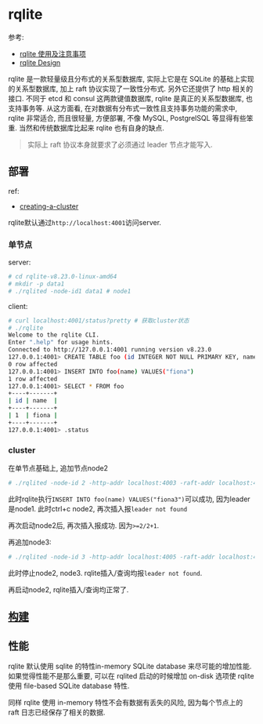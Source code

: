 # rqlite
参考:
- [rqlite 使用及注意事项](https://blog.arstercz.com/rqlite-%E4%BD%BF%E7%94%A8%E5%8F%8A%E6%B3%A8%E6%84%8F%E4%BA%8B%E9%A1%B9/)
- [rqlite Design](https://rqlite.io/docs/design/)

rqlite 是一款轻量级且分布式的关系型数据库, 实际上它是在 SQLite 的基础上实现的关系型数据库, 加上 raft 协议实现了一致性分布式. 另外它还提供了 http 相关的接口. 不同于 etcd 和 consul 这两款键值数据库, rqlite 是真正的关系型数据库, 也支持事务等. 从这方面看, 在对数据有分布式一致性且支持事务功能的需求中, rqlite 非常适合, 而且很轻量, 方便部署, 不像 MySQL, PostgrelSQL 等显得有些笨重. 当然和传统数据库比起来 rqlite 也有自身的缺点.

> 实际上 raft 协议本身就要求了必须通过 leader 节点才能写入.

## 部署
ref:
- [creating-a-cluster](https://github.com/rqlite/rqlite/blob/master/DOC/CLUSTER_MGMT.md#creating-a-cluster)

rqlite默认通过`http://localhost:4001`访问server.

### 单节点
server:
```bash
# cd rqlite-v8.23.0-linux-amd64
# mkdir -p data1
# ./rqlited -node-id1 data1 # node1
```

client:
```bash
# curl localhost:4001/status?pretty # 获取cluster状态
# ./rqlite
Welcome to the rqlite CLI.
Enter ".help" for usage hints.
Connected to http://127.0.0.1:4001 running version v8.23.0
127.0.0.1:4001> CREATE TABLE foo (id INTEGER NOT NULL PRIMARY KEY, name TEXT)
0 row affected
127.0.0.1:4001> INSERT INTO foo(name) VALUES("fiona")
1 row affected
127.0.0.1:4001> SELECT * FROM foo
+----+-------+
| id | name  |
+----+-------+
| 1  | fiona |
+----+-------+
127.0.0.1:4001> .status
```

### cluster
在单节点基础上, 追加节点node2

```bash
# ./rqlited -node-id 2 -http-addr localhost:4003 -raft-addr localhost:4004 -join localhost:4002 data2 # node2
```

此时rqlite执行`INSERT INTO foo(name) VALUES("fiona3")`可以成功, 因为leader是node1. 此时ctrl+c node2, 再次插入报`leader not found`

再次启动node2后, 再次插入报成功. 因为`>=2/2+1`.


再追加node3:
```bash
# ./rqlited -node-id 3 -http-addr localhost:4005 -raft-addr localhost:4006 -join localhost:4002 data3
```

此时停止node2, node3. rqlite插入/查询均报`leader not found`.

再启动node2, rqlite插入/查询均正常了.

## [构建](https://rqlite.io/docs/install-rqlite/building-from-source/)

## 性能
rqlite 默认使用 sqlite 的特性in-memory SQLite database 来尽可能的增加性能. 如果觉得性能不是那么重要, 可以在 rqlited 启动的时候增加 on-disk 选项使 rqlite 使用 file-based SQLite database 特性.

同样 rqlite 使用 in-memory 特性不会有数据有丢失的风险, 因为每个节点上的 raft 日志已经保存了相关的数据.
